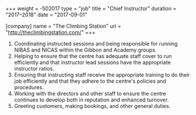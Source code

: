 +++
weight = -502017
type = "job"
title = "Chief Instructor"
duration = "2017–2018"
date = "2017-09-01"

[company]
  name = "The Climbing Station"
  url = "http://theclimbingstation.com/"
+++

1. Coordinating instructed sessions and being responsible for running NIBAS and NICAS within the Gibbon and Academy groups.
2. Helping to ensure that the centre has adequate staff cover to run efficiently and that instructor lead sessions have the appropriate instructor ratios.
3. Ensuring that instructing staff receive the appropriate training to do their job efficiently and that they adhere to the centre's policies and procedures.
4. Working with the directors and other staff to ensure the centre continues to develop both in reputation and enhanced turnover.
5. Greeting customers, making bookings, and other general duties.
